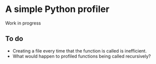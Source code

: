 # A simple Python profiler
Work in progress

## To do
* Creating a file every time that the function is called is inefficient.
* What would happen to profiled functions being called recursively?